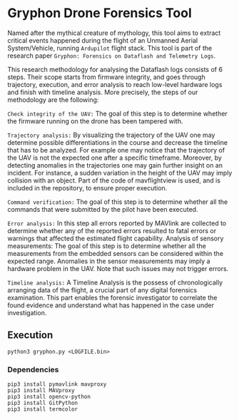 # Gryphon Drone Forensics Tool

Named after the mythical creature of mythology, this tool aims to extract critical events happened during the flight of an Unmanned Aerial System/Vehicle, running `Ardupilot` flight stack. This tool is part of the research paper `Gryphon: Forensics on Dataflash and Telemetry Logs`.

This research methodology for analysing the Dataflash logs consists of 6 steps. Their scope starts from firmware integrity, and goes through trajectory, execution, and error analysis to reach low-level hardware logs and finish with timeline analysis. More precisely, the steps of our methodology are the following:

`Check integrity of the UAV:` The goal of this step is to determine whether the firmware running on the drone has been tampered with.

`Trajectory analysis:` By visualizing the trajectory of the UAV one may determine possible differentiations in the course and decrease the timeline that has to be analyzed. For example one may notice that the trajectory of the UAV is not the expected one after a specific timeframe. Moreover, by detecting anomalies in the trajectories one may gain further insight on an incident. For instance, a sudden variation in the height of the UAV may imply collision with an object. Part of the code of mavflightview is used, and is included in the repository, to ensure proper execution.

`Command verification:` The goal of this step is to determine whether all the commands that were submitted by the pilot have been executed.

`Error analysis:` In this step all errors reported by MAVlink are collected to determine whether any of the reported errors resulted to fatal errors or warnings that affected the estimated flight capability.
Analysis of sensory measurements: The goal of this step is to determine whether all the measurements from the embedded sensors can be considered within the expected range. Anomalies in the sensor measurements may imply a hardware problem in the UAV. Note that such issues may not trigger errors.

`Timeline analysis:` A Timeline Analysis is the possess of chronologically arranging data of the flight, a crucial part of any digital forensics examination. This part enables the forensic investigator to correlate the found evidence and understand what has happened in the case under investigation.


## Execution
```
python3 gryphon.py <LOGFILE.bin>
```

### Dependencies
```
pip3 install pymavlink mavproxy
pip3 install MAVproxy
pip3 install opencv-python
pip3 install GitPython
pip3 install termcolor
```
